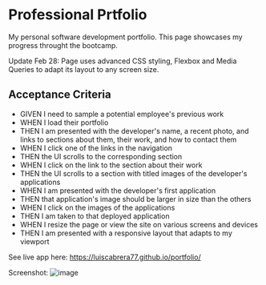 # Professional Prtfolio
My personal software development portfolio. This page showcases my progress throught the bootcamp. 

Update Feb 28: Page uses advanced CSS styling, Flexbox and Media Queries to adapt its layout to any screen size. 

## Acceptance Criteria 
- GIVEN I need to sample a potential employee's previous work
- WHEN I load their portfolio
- THEN I am presented with the developer's name, a recent photo, and links to sections about them, their work, and how to contact them
- WHEN I click one of the links in the navigation
- THEN the UI scrolls to the corresponding section
- WHEN I click on the link to the section about their work
- THEN the UI scrolls to a section with titled images of the developer's applications
- WHEN I am presented with the developer's first application
- THEN that application's image should be larger in size than the others
- WHEN I click on the images of the applications
- THEN I am taken to that deployed application
- WHEN I resize the page or view the site on various screens and devices
- THEN I am presented with a responsive layout that adapts to my viewport

See live app here:  https://luiscabrera77.github.io/portfolio/

Screenshot:
![image](https://user-images.githubusercontent.com/54341829/109438119-0485ff80-79ee-11eb-884a-f9330b8bf647.png)
